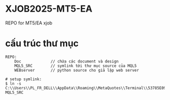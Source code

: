 # XJOB2025-MT5-EA
REPO for MT5/EA xjob


# cấu trúc thư mục
	REPO:
		Doc				// chứa các document và design
		MQL5_SRC		// symlink tới thư mục source của MQL5
		WEBserver		// python source cho giả lập web server
		
	# setup symlink:
	$ ln -s C:\\Users\\PL_FR_DELL\\AppData\\Roaming\\MetaQuotes\\Terminal\\53785E099C927DB68A545C249CDBCE06\\MQL5 MQL5_SRC
	
	
	